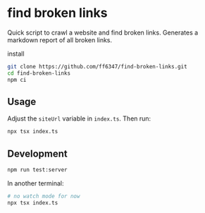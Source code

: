 # find broken links

Quick script to crawl a website and find broken links. Generates a markdown report of all broken links.

install

```bash
git clone https://github.com/ff6347/find-broken-links.git
cd find-broken-links
npm ci
```

## Usage

Adjust the `siteUrl` variable in `index.ts`.
Then run:

```bash
npx tsx index.ts
```

## Development

```bash
npm run test:server
```

In another terminal:

```bash
# no watch mode for now
npx tsx index.ts
```
